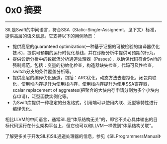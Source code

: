 # 0x0 摘要
---------

SIL是Swift的中间语言，符合SSA（Static-Single-Assignemt，见下文）标准，提供高层的语义信息。它支持以下的用例场景：

- 提供高层的guaranteed optimization(一种基于证据的可被检验的编译器优化技术)，提供可预期的运行时优化基线，并在诊断分析中提供可预期的行为。
- 提供诊断分析中的数据流分析通道处理器（Passes），以确保代码符合Swift的强制规范。包括：变量的初始化检查，构造器缺失检查，代码可及性检查，switch分支的条件覆盖分析等。
- 提供高层的编译优化通道，包括：ARC优化，动态方法去虚拟化，闭包内联化，使用堆内存提升为使用栈内存，使用栈内存提升为使用SSA寄存器，scalar replacement of aggreates(把聚合的大快内存申请分割为多个小块内存申请)，泛型函数实例化等。
- 为Swift库提供一种稳定的分发格式，引用端可以使用内联、泛型等特性进行编译优化。

相比LLVM的中间语言，通常SIL是“体系结构无关”的，即它不关心具体输出的目标代码运行在什么架构平台上，但它也可以和LLVM一样做到“体系结构关联”。

了解更多关于开发SIL和SIL通道处理器的信息，参见《SILProgrammersManual》


